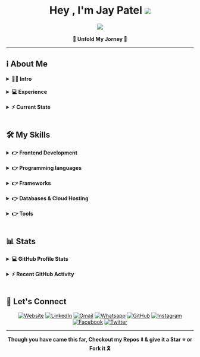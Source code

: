 <h1 align="center">
    Hey , I'm Jay Patel 
    <img src="https://media.giphy.com/media/hvRJCLFzcasrR4ia7z/giphy.gif" width="35">
</h1>
<p align="center">
  	<a href="https://github.com/DenverCoder1/readme-typing-svg"><img src="https://readme-typing-svg.herokuapp.com?font=Josefin+Sans&color=EF2D5E&size=24&center=true&vCenter=true&lines=Full+Stack+Web+Developer;MERN+Stack+Developer;%3CLovesToCodeMore+%2F%3E;Ready+For+The+Challenges"></a>
</p>

<!-- <p align="center"> 
	<img src="https://komarev.com/ghpvc/?username=jaypatel3382&label=Profile_views&color=EF2D5E&style=for-the-badge" alt="jaypatel3382" /> 
</p> -->

<p align="center">
	<b>🌟 Unfold My Jorney 🌟 </b>
</p>
<hr/>

## ℹ️ About Me

<details> 
	<summary><b>👱‍♂️ Intro</b></summary>
	<br/>
	<p>
		<img align="right" src="programmer.svg" alt="programmer" width="25%">
		<p align="left">
			<p>🏫 &nbsp;Pursuing my BE In Information Technology From GTU.</p>
			<p>💙 &nbsp;I'm an Enthusiastic, Self-Motivated, Reliable, Responsible & Hard Working Person.</p>
			<p>✨ &nbsp;I use a creative approach to solve the problem</p>
			<p>📘 &nbsp;Always Motivated to go to Gym to stay Fit & Healthy.</p>
			<p>🥇 &nbsp;while ( ! ( succeed = try ( ) ) ) ;</p>
			<p>🎮 &nbsp;Like to Play Video Games in My Free Time.</p>
		</p>
	</p>
</details>
<br/>
<details> 
	<summary><b>💻 Experience </b></summary>
	<br/>
	<p>
		<img align="right" src="work.svg" alt="work" width="25%">
		<p align="left">
			<!-- <p>🏢 &nbsp;Full Stack Web Developer At <a href="https://www.infopercept.com">Infopercept Consulting</a> &nbsp;&nbsp;<i>(Apr 2021 - Present)</i></p> -->
			<p>🏢 &nbsp;Backend Developer Intern At <a href="https://akashtechnolabs.com/">Akash Technolabs</a> &nbsp;&nbsp;<i>(Jun 2022 - Jul 2022)</i></p>
			<p>🏢 &nbsp;ReactJS Developer Intern At <a href="http://www.techelecon.com/">Tech Elecon</a> &nbsp;&nbsp;<i>(Jan 2023 - Apr 2023)</i></p>
		</p>
	</p>
</details>
<br/>
<details> 
	<summary><b>⚡ Current State </b></summary>
	<br/>
	<p>
		<img align="right" src="learning.svg" alt="learning" width="25%">
		<p align="left">
			<p>📗 &nbsp;I am Currently Learning Next.js</p>
			<p>🚧 &nbsp;I am Currently Working on <a href="https://patel-jay.netlify.app">Portfolio Website</a>.</p>
			<p>💬 &nbsp;Feel free to Reach out to me for any Tech Related Stuffs.</p>
		</p>
	</p>
	</details>
<br/>

## 🛠️ My Skills

<details> 
	<summary><b>👉 Frontend Development</b></summary>
	<br/>
	<p align="left">
		<img src="https://img.shields.io/badge/HTML5-E34F26?style=for-the-badge&logo=html5&logoColor=white" alt="html" />
		<img src="https://img.shields.io/badge/CSS3-1572B6?style=for-the-badge&logo=css3&logoColor=white" alt="html" />
		<img src="https://img.shields.io/badge/Javascript-F7DF1E?style=for-the-badge&logo=javascript&logoColor=white" alt="javascript" />
		<img src="https://img.shields.io/badge/Json-5E5C5C?style=for-the-badge&logo=json&logoColor=white" alt="json" />
	</p>
</details>
<br/>
<details> 
	<summary><b>👉 Programming languages</b></summary>
	<br/>
	<p align="left"> 
		<img src="https://img.shields.io/badge/C-00599C?style=for-the-badge&logo=c&logoColor=white" alt="C" />
		<img src="https://img.shields.io/badge/PHP-777BB4?style=for-the-badge&logo=php&logoColor=white" alt="php" />
		<img src="https://img.shields.io/badge/Java-56347C?style=for-the-badge&logo=coffeescript&logoColor=white" alt="java"/>
		<img src="https://img.shields.io/badge/Data_Structures_&_Algorithm-009ad3?style=for-the-badge&logo=thealgorithms&logoColor=white" alt="dsa"/>
	</p>
</details>
<br/>
<details> 
	<summary><b>👉 Frameworks</b></summary>
	<br/>
	<p align="left"> 
		<img src="https://img.shields.io/badge/ReactJS-61DAFB?style=for-the-badge&logo=react&logoColor=white" alt="react" />
		<img src="https://img.shields.io/badge/Markdown-000000?style=for-the-badge&logo=markdown&logoColor=white" alt="markdown" />
		<img src="https://img.shields.io/badge/AngularJS-E23237?style=for-the-badge&logo=angularjs&logoColor=white" alt="angularjs" />
		<img src="https://img.shields.io/badge/Tailwind_CSS-38B2AC?style=for-the-badge&logo=tailwind-css&logoColor=white" alt="tailwindcss" />
		<img src="https://img.shields.io/badge/Sass-CC6699?style=for-the-badge&logo=sass&logoColor=white" alt="sass" />
		<img src="https://img.shields.io/badge/Bootstrap-563D7C?style=for-the-badge&logo=bootstrap&logoColor=white" alt="bootstrap" />
		<img src="https://img.shields.io/badge/Material--UI-0081CB?style=for-the-badge&logo=materialdesignicons&logoColor=white" alt="materialui" />
		<img src="https://img.shields.io/badge/React_Router-CA4245?style=for-the-badge&logo=react-router&logoColor=white" alt="reactrouter" />
		<img src="https://img.shields.io/badge/jQuery-0769AD?style=for-the-badge&logo=jquery&logoColor=white" alt="jquery" />
		<img src="https://img.shields.io/badge/Node.js-339933?style=for-the-badge&logo=nodedotjs&logoColor=white" alt="nodejs" />
		<img src="https://img.shields.io/badge/Express.js-000000?style=for-the-badge&logo=express&logoColor=white" alt="expressjs" />
	</p>
</details>
<br/>
<details> 
	<summary><b>👉 Databases & Cloud Hosting</b></summary>
	<br/>
	<p align="left"> 
		<img src="https://img.shields.io/badge/MySQL-4479A1?style=for-the-badge&logo=mysql&logoColor=white" alt="mysql" />
		<img src="https://img.shields.io/badge/MongoDB-4EA94B?style=for-the-badge&logo=mongodb&logoColor=white" alt="mongodb" />
		<img src="https://img.shields.io/badge/Heroku-430098?style=for-the-badge&logo=heroku&logoColor=white" alt="heroku" />
		<img src="https://img.shields.io/badge/Render-34f9c3?style=for-the-badge&logo=render&logoColor=white" alt="render" />
		<img src="https://img.shields.io/badge/Railway-13111c?style=for-the-badge&logo=railway&logoColor=white" alt="railway" />
		<img src="https://img.shields.io/badge/Netlify-23bdae?style=for-the-badge&logo=netlify&logoColor=white" alt="netlify" />
		<img src="https://img.shields.io/badge/GitHub-100000?style=for-the-badge&logo=github&logoColor=white" alt="github" />
	</p>
</details>
<br/>
<details> 
	<summary><b>👉 Tools</b></summary>
	<br/>
	<p align="left"> 
		<img src="https://img.shields.io/badge/Visual_Studio_Code-0078D4?style=for-the-badge&logo=visualstudiocode&logoColor=white" alt="vscode" />
		<img src="https://img.shields.io/badge/Git-f05033?style=for-the-badge&logo=git&logoColor=white" alt="git" />
		<img src="https://img.shields.io/badge/Figma-0acf83?style=for-the-badge&logo=figma&logoColor=white" alt="figma" />
		<img src="https://img.shields.io/badge/Excel-1a7645?style=for-the-badge&logo=microsoftexcel&logoColor=white" alt="excel" />
	</p>
</details>
<br/>

## 📊 Stats

<details> 
	<summary><b>💻 GitHub Profile Stats</b></summary>
	<br/>
	<p>
		<p align="center"><img align="center" src="https://github-readme-stats.vercel.app/api?username=jaypatel3382&show_icons=true&locale=en&theme=dracula" alt="jaypatel3382" width="500em"/></p>
		<p align="center"><img align="center" src="https://github-readme-stats.vercel.app/api/top-langs?username=jaypatel3382&show_icons=true&locale=en&layout=donut&theme=dracula" alt="jaypatel3382" width="500em"/></p>
		<p align="center"><img  src="https://github-readme-streak-stats.herokuapp.com/?user=jaypatel3382&theme=dracula" alt="jaypatel31" width="500em" /></p>
	</p>
</details>
<br/>
<details>
	<summary><b>⚡ Recent GitHub Activity</b></summary>
	<br/>
	<a href="https://github.com/jaypatel3382">
		<img alt="Jay's Activity Graph" src="https://github-readme-activity-graph.cyclic.app/graph?username=jaypatel3382&custom_title=Jay%20Patel%27s%20Contribution%20Graph&theme=xcode&bg_color=282a36&line=ff6e96&color=fff&point=79dafa&radius=10" />
	</a>
	<br/>
</details>
<br/>

## 🔗 Let's Connect

<p align="center">
    <a target="_blank" href="https://patel-jay.netlify.app/"><img src="https://img.icons8.com/bubbles/50/000000/web.png" alt="Website"/></a>
    <a href="https://www.linkedin.com/in/jaypatel1122/"><img src="https://img.icons8.com/bubbles/50/000000/linkedin.png" alt="LinkedIn"/></a>
    <a href="mailto:jay64441860@gmail.com"><img src="https://img.icons8.com/bubbles/50/000000/gmail.png" alt="Gmail"/></a>
    <a href="https://api.whatsapp.com/send?phone=919328473489&text=Heyy Jay!%20got%20reference%20from%20GITHUB😁"><img src="https://img.icons8.com/bubbles/50/000000/whatsapp.png" alt="Whatsapp"/></a>
    <a href="https://github.com/jaypatel3382"><img src="https://img.icons8.com/bubbles/50/000000/github.png" alt="GitHub"/></a>
    <a href="https://www.instagram.com/__jay.xi/"><img src="https://img.icons8.com/bubbles/50/000000/instagram.png" alt="Instagram"/></a>
    <a href="https://facebook.com/jay.patel.112/"><img src="https://img.icons8.com/bubbles/50/000000/facebook-circled.png" alt="Facebook"/></a>
    <a href="https://twitter.com/jaypatel_1510/"><img src="https://img.icons8.com/bubbles/50/000000/twitter-circled.png" alt="Twitter"/></a>
</p>
<hr/>
<p align="center"><b>Though you have came this far, Checkout my Repos ⬇️ & give it a Star ⭐ or Fork it 🎗️</b></p>

<!-- [Jay_Patel](https://github.com/jaypatel31/jaypatel31/blob/master/bottom_header.svg) -->
<br>
